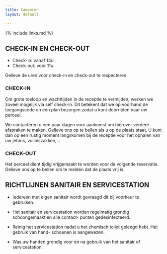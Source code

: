 ```yaml
---
title: Kamperen
layout: default

---
```


{% include links.md %}

## CHECK-IN EN CHECK-OUT

* Check-in: vanaf 14u
* Check-out: voor 11u

Gelieve de uren voor check-in en check-out te respecteren.

### CHECK-IN

Om grote toeloop en wachttijden in de receptie te vermijden, werken we zoveel mogelijk
via self check-in. Dit betekent dat we op voorhand de toegangscode en een plan bezorgen
zodat u kunt doorrijden naar uw perceel.

We contacteren u een paar dagen voor aankomst om hierover verdere afspraken te maken.
Gelieve ons op te bellen als u op de plaats staat. U kunt dan op een rustig moment
langskomen bij de receptie voor het ophalen van uw jetons, vuilniszakken,...

### CHECK-OUT

Het perceel dient tijdig vrijgemaakt te worden voor de volgende reservatie.
Gelieve ons op te bellen om te melden dat de plaats vrij is.

## RICHTLIJNEN SANITAIR EN SERVICESTATION

* Iedereen met eigen sanitair wordt gevraagd dit bij voorkeur te gebruiken.

* Het sanitair en servicestation worden regelmatig grondig schoongemaakt en alle contact-
punten gedesinfecteerd.

* Reinig het servicestation nadat u het chemisch toilet geleegd hebt. Het gebruik van hand-
schoenen is aangewezen.

* Was uw handen grondig voor en na gebruik van het sanitair of servicestation.
